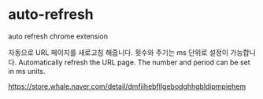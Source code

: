 # auto-refresh
auto refresh chrome extension

자동으로 URL 페이지를 새로고침 해줍니다. 횟수와 주기는 ms 단위로 설정이 가능합니다. Automatically refresh the URL page. The number and period can be set in ms units.

https://store.whale.naver.com/detail/dmfiihebfllgebodghhgbldipmpiehem
